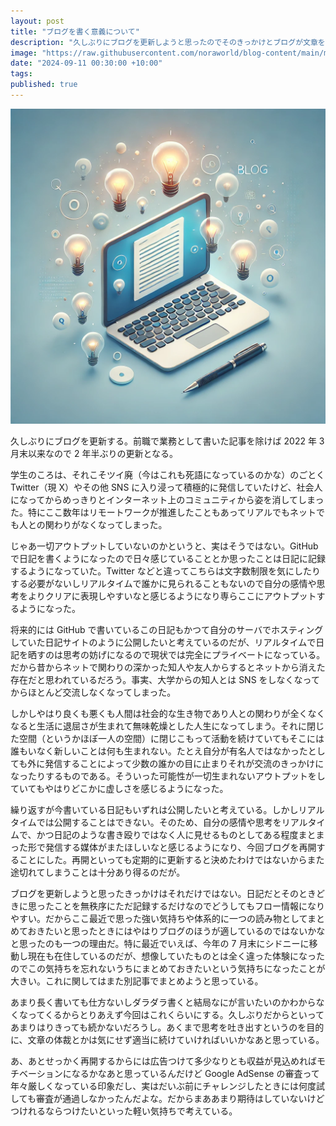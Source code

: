 ```yaml
---
layout: post
title: "ブログを書く意義について"
description: "久しぶりにブログを更新しようと思ったのでそのきっかけとブログが文章を記録する他の媒体と異なる特徴について考察してみる。"
image: "https://raw.githubusercontent.com/noraworld/blog-content/main/meaning-of-blog/thumbnail.webp"
date: "2024-09-11 00:30:00 +10:00"
tags:
published: true
---
```


![サムネイル](https://raw.githubusercontent.com/noraworld/blog-content/main/meaning-of-blog/thumbnail.webp)

久しぶりにブログを更新する。前職で業務として書いた記事を除けば 2022 年 3 月末以来なので 2 年半ぶりの更新となる。

学生のころは、それこそツイ廃（今はこれも死語になっているのかな）のごとく Twitter（現 X）やその他 SNS に入り浸って積極的に発信していたけど、社会人になってからめっきりとインターネット上のコミュニティから姿を消してしまった。特にここ数年はリモートワークが推進したこともあってリアルでもネットでも人との関わりがなくなってしまった。

じゃあ一切アウトプットしていないのかというと、実はそうではない。GitHub で日記を書くようになったので日々感じていることとか思ったことは日記に記録するようになっていた。Twitter などと違ってこちらは文字数制限を気にしたりする必要がないしリアルタイムで誰かに見られることもないので自分の感情や思考をよりクリアに表現しやすいなと感じるようになり専らここにアウトプットするようになった。

将来的には GitHub で書いているこの日記もかつて自分のサーバでホスティングしていた日記サイトのように公開したいと考えているのだが、リアルタイムで日記を晒すのは思考の妨げになるので現状では完全にプライベートになっている。だから昔からネットで関わりの深かった知人や友人からするとネットから消えた存在だと思われているだろう。事実、大学からの知人とは SNS をしなくなってからほとんど交流しなくなってしまった。

しかしやはり良くも悪くも人間は社会的な生き物であり人との関わりが全くなくなると生活に退屈さが生まれて無味乾燥とした人生になってしまう。それに閉じた空間（というかほぼ一人の空間）に閉じこもって活動を続けていてもそこには誰もいなく新しいことは何も生まれない。たとえ自分が有名人ではなかったとしても外に発信することによって少数の誰かの目に止まりそれが交流のきっかけになったりするものである。そういった可能性が一切生まれないアウトプットをしていてもやはりどこかに虚しさを感じるようになった。

繰り返すが今書いている日記もいずれは公開したいと考えている。しかしリアルタイムでは公開することはできない。そのため、自分の感情や思考をリアルタイムで、かつ日記のような書き殴りではなく人に見せるものとしてある程度まとまった形で発信する媒体がまたほしいなと感じるようになり、今回ブログを再開することにした。再開といっても定期的に更新すると決めたわけではないからまた途切れてしまうことは十分あり得るのだが。

ブログを更新しようと思ったきっかけはそれだけではない。日記だとそのときどきに思ったことを無秩序にただ記録するだけなのでどうしてもフロー情報になりやすい。だからここ最近で思った強い気持ちや体系的に一つの読み物としてまとめておきたいと思ったときにはやはりブログのほうが適しているのではないかなと思ったのも一つの理由だ。特に最近でいえば、今年の 7 月末にシドニーに移動し現在も在住しているのだが、想像していたものとは全く違った体験になったのでこの気持ちを忘れないうちにまとめておきたいという気持ちになったことが大きい。これに関してはまた別記事でまとめようと思っている。

あまり長く書いても仕方ないしダラダラ書くと結局なにが言いたいのかわからなくなってくるからとりあえず今回はこれくらいにする。久しぶりだからといってあまりはりきっても続かないだろうし。あくまで思考を吐き出すというのを目的に、文章の体裁とかは気にせず適当に続けていければいいかなあと思っている。

あ、あとせっかく再開するからには広告つけて多少なりとも収益が見込めればモチベーションになるかなあと思っているんだけど Google AdSense の審査って年々厳しくなっている印象だし、実はだいぶ前にチャレンジしたときには何度試しても審査が通過しなかったんだよな。だからまああまり期待はしていないけどつけれるならつけたいといった軽い気持ちで考えている。
